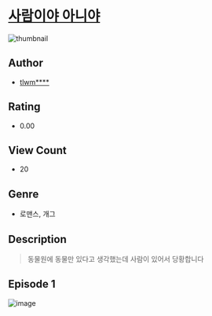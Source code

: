# [사람이야 아니야](https://comic.naver.com/challenge/list?titleId=811409)
![thumbnail](https://image-comic.pstatic.net/user_contents_data/challenge_comic/2023/05/25/136514/upload_7221866567068640097_480x623.jpeg)

## Author
- [tlwm****](https://comic.naver.com/artistTitle?id=136514)

## Rating
- 0.00

## View Count
- 20

## Genre
- 로맨스, 개그

## Description
> 동물원에 동물만 있다고 생각했는데 사람이 있어서 당황합니다


## Episode 1
![image](https://image-comic.pstatic.net/user_contents_data/challenge_comic/2023/05/25/136514/upload_3487022191197040740.jpeg)
